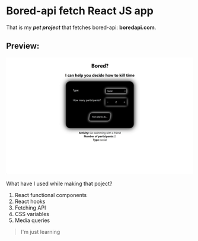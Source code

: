 # Bored-api fetch React JS app

That is my ***pet project*** that fetches bored-api: **boredapi.com**. 

## Preview: 

![preview](./for_readme/preview.jpg)


What have I used while making that poject?
1. React functional components
2. React hooks 
3. Fetching API
4. CSS variables
5. Media queries


> I'm just learning

